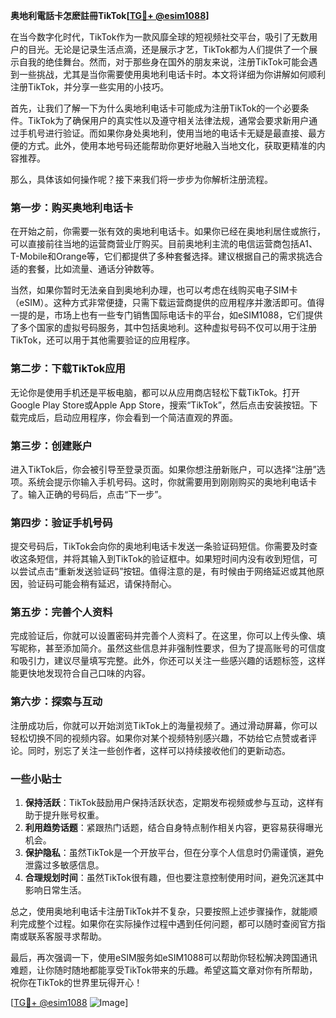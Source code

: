 **奥地利電話卡怎麽註冊TikTok[[TG💪+ @esim1088](https://t.me/s/esim1088)]**

在当今数字化时代，TikTok作为一款风靡全球的短视频社交平台，吸引了无数用户的目光。无论是记录生活点滴，还是展示才艺，TikTok都为人们提供了一个展示自我的绝佳舞台。然而，对于那些身在国外的朋友来说，注册TikTok可能会遇到一些挑战，尤其是当你需要使用奥地利电话卡时。本文将详细为你讲解如何顺利注册TikTok，并分享一些实用的小技巧。

首先，让我们了解一下为什么奥地利电话卡可能成为注册TikTok的一个必要条件。TikTok为了确保用户的真实性以及遵守相关法律法规，通常会要求新用户通过手机号进行验证。而如果你身处奥地利，使用当地的电话卡无疑是最直接、最方便的方式。此外，使用本地号码还能帮助你更好地融入当地文化，获取更精准的内容推荐。

那么，具体该如何操作呢？接下来我们将一步步为你解析注册流程。

### **第一步：购买奥地利电话卡**
在开始之前，你需要一张有效的奥地利电话卡。如果你已经在奥地利居住或旅行，可以直接前往当地的运营商营业厅购买。目前奥地利主流的电信运营商包括A1、T-Mobile和Orange等，它们都提供了多种套餐选择。建议根据自己的需求挑选合适的套餐，比如流量、通话分钟数等。

当然，如果你暂时无法亲自到奥地利办理，也可以考虑在线购买电子SIM卡（eSIM）。这种方式非常便捷，只需下载运营商提供的应用程序并激活即可。值得一提的是，市场上也有一些专门销售国际电话卡的平台，如eSIM1088，它们提供了多个国家的虚拟号码服务，其中包括奥地利。这种虚拟号码不仅可以用于注册TikTok，还可以用于其他需要验证的应用程序。

### **第二步：下载TikTok应用**
无论你是使用手机还是平板电脑，都可以从应用商店轻松下载TikTok。打开Google Play Store或Apple App Store，搜索“TikTok”，然后点击安装按钮。下载完成后，启动应用程序，你会看到一个简洁直观的界面。

### **第三步：创建账户**
进入TikTok后，你会被引导至登录页面。如果你想注册新账户，可以选择“注册”选项。系统会提示你输入手机号码。这时，你就需要用到刚刚购买的奥地利电话卡了。输入正确的号码后，点击“下一步”。

### **第四步：验证手机号码**
提交号码后，TikTok会向你的奥地利电话卡发送一条验证码短信。你需要及时查收这条短信，并将其输入到TikTok的验证框中。如果短时间内没有收到短信，可以尝试点击“重新发送验证码”按钮。值得注意的是，有时候由于网络延迟或其他原因，验证码可能会稍有延迟，请保持耐心。

### **第五步：完善个人资料**
完成验证后，你就可以设置密码并完善个人资料了。在这里，你可以上传头像、填写昵称，甚至添加简介。虽然这些信息并非强制性要求，但为了提高账号的可信度和吸引力，建议尽量填写完整。此外，你还可以关注一些感兴趣的话题标签，这样能更快地发现符合自己口味的内容。

### **第六步：探索与互动**
注册成功后，你就可以开始浏览TikTok上的海量视频了。通过滑动屏幕，你可以轻松切换不同的视频内容。如果你对某个视频特别感兴趣，不妨给它点赞或者评论。同时，别忘了关注一些创作者，这样可以持续接收他们的更新动态。

### **一些小贴士**
1. **保持活跃**：TikTok鼓励用户保持活跃状态，定期发布视频或参与互动，这样有助于提升账号权重。
2. **利用趋势话题**：紧跟热门话题，结合自身特点制作相关内容，更容易获得曝光机会。
3. **保护隐私**：虽然TikTok是一个开放平台，但在分享个人信息时仍需谨慎，避免泄露过多敏感信息。
4. **合理规划时间**：虽然TikTok很有趣，但也要注意控制使用时间，避免沉迷其中影响日常生活。

总之，使用奥地利电话卡注册TikTok并不复杂，只要按照上述步骤操作，就能顺利完成整个过程。如果你在实际操作过程中遇到任何问题，都可以随时查阅官方指南或联系客服寻求帮助。

最后，再次强调一下，使用eSIM服务如eSIM1088可以帮助你轻松解决跨国通讯难题，让你随时随地都能享受TikTok带来的乐趣。希望这篇文章对你有所帮助，祝你在TikTok的世界里玩得开心！

[[TG💪+ @esim1088](https://t.me/s/esim1088) ![Image](https://i.postimg.cc/4NQfJmqS/Snipaste-2025-05-13-00-14-12.png)]